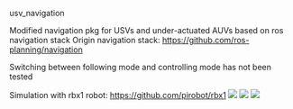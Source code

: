usv_navigation

Modified navigation pkg for USVs and under-actuated AUVs based on ros navigation stack
Origin navigation stack: https://github.com/ros-planning/navigation

Switching between following mode and controlling mode has not been tested

Simulation with rbx1 robot: https://github.com/pirobot/rbx1
![](https://github.com/wangzhao9562/usv_navigation/blob/master/PICTURE/simulation01.png)
![](https://github.com/wangzhao9562/usv_navigation/blob/master/PICTURE/simulation02.png)
![](https://github.com/wangzhao9562/usv_navigation/blob/master/PICTURE/simulation03.png)